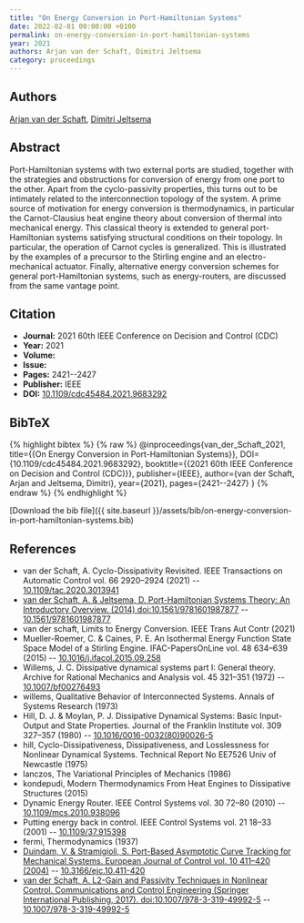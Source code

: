 ```yaml
---
title: "On Energy Conversion in Port-Hamiltonian Systems"
date: 2022-02-01 00:00:00 +0100
permalink: on-energy-conversion-in-port-hamiltonian-systems
year: 2021
authors: Arjan van der Schaft, Dimitri Jeltsema
category: proceedings
---
```

 
## Authors
[Arjan van der Schaft](authors/arjan-van-der-schaft), [Dimitri Jeltsema](authors/dimitri-jeltsema)
 
## Abstract
Port-Hamiltonian systems with two external ports are studied, together with the strategies and obstructions for conversion of energy from one port to the other. Apart from the cyclo-passivity properties, this turns out to be intimately related to the interconnection topology of the system. A prime source of motivation for energy conversion is thermodynamics, in particular the Carnot-Clausius heat engine theory about conversion of thermal into mechanical energy. This classical theory is extended to general port-Hamiltonian systems satisfying structural conditions on their topology. In particular, the operation of Carnot cycles is generalized. This is illustrated by the examples of a precursor to the Stirling engine and an electro-mechanical actuator. Finally, alternative energy conversion schemes for general port-Hamiltonian systems, such as energy-routers, are discussed from the same vantage point.
 
## Citation
- **Journal:** 2021 60th IEEE Conference on Decision and Control (CDC)
- **Year:** 2021
- **Volume:** 
- **Issue:** 
- **Pages:** 2421--2427
- **Publisher:** IEEE
- **DOI:** [10.1109/cdc45484.2021.9683292](https://doi.org/10.1109/cdc45484.2021.9683292)
 
## BibTeX
{% highlight bibtex %}
{% raw %}
@inproceedings{van_der_Schaft_2021,
  title={{On Energy Conversion in Port-Hamiltonian Systems}},
  DOI={10.1109/cdc45484.2021.9683292},
  booktitle={{2021 60th IEEE Conference on Decision and Control (CDC)}},
  publisher={IEEE},
  author={van der Schaft, Arjan and Jeltsema, Dimitri},
  year={2021},
  pages={2421--2427}
}
{% endraw %}
{% endhighlight %}
 
[Download the bib file]({{ site.baseurl }}/assets/bib/on-energy-conversion-in-port-hamiltonian-systems.bib)
 
## References
- van der Schaft, A. Cyclo-Dissipativity Revisited. IEEE Transactions on Automatic Control vol. 66 2920–2924 (2021) -- [10.1109/tac.2020.3013941](https://doi.org/10.1109/tac.2020.3013941)
- [van der Schaft, A. & Jeltsema, D. Port-Hamiltonian Systems Theory: An Introductory Overview. (2014) doi:10.1561/9781601987877](port-hamiltonian-systems-theory-an-introductory-overview0) -- [10.1561/9781601987877](https://doi.org/10.1561/9781601987877)
- van der schaft, Limits to Energy Conversion. IEEE Trans Aut Contr (2021)
- Mueller-Roemer, C. & Caines, P. E. An Isothermal Energy Function State Space Model of a Stirling Engine. IFAC-PapersOnLine vol. 48 634–639 (2015) -- [10.1016/j.ifacol.2015.09.258](https://doi.org/10.1016/j.ifacol.2015.09.258)
- Willems, J. C. Dissipative dynamical systems part I: General theory. Archive for Rational Mechanics and Analysis vol. 45 321–351 (1972) -- [10.1007/bf00276493](https://doi.org/10.1007/bf00276493)
- willems, Qualitative Behavior of Interconnected Systems. Annals of Systems Research (1973)
- Hill, D. J. & Moylan, P. J. Dissipative Dynamical Systems: Basic Input-Output and State Properties. Journal of the Franklin Institute vol. 309 327–357 (1980) -- [10.1016/0016-0032(80)90026-5](https://doi.org/10.1016/0016-0032(80)90026-5)
- hill, Cyclo-Dissipativeness, Dissipativeness, and Losslessness for Nonlinear Dynamical Systems. Technical Report No EE7526 Univ of Newcastle (1975)
- lanczos, The Variational Principles of Mechanics (1986)
- kondepudi, Modern Thermodynamics From Heat Engines to Dissipative Structures (2015)
- Dynamic Energy Router. IEEE Control Systems vol. 30 72–80 (2010) -- [10.1109/mcs.2010.938096](https://doi.org/10.1109/mcs.2010.938096)
- Putting energy back in control. IEEE Control Systems vol. 21 18–33 (2001) -- [10.1109/37.915398](https://doi.org/10.1109/37.915398)
- fermi, Thermodynamics (1937)
- [Duindam, V. & Stramigioli, S. Port-Based Asymptotic Curve Tracking for Mechanical Systems. European Journal of Control vol. 10 411–420 (2004)](port-based-asymptotic-curve-tracking-for-mechanical-systems) -- [10.3166/ejc.10.411-420](https://doi.org/10.3166/ejc.10.411-420)
- [van der Schaft, A. L2-Gain and Passivity Techniques in Nonlinear Control. Communications and Control Engineering (Springer International Publishing, 2017). doi:10.1007/978-3-319-49992-5](l2-gain-and-passivity-techniques-in-nonlinear-control) -- [10.1007/978-3-319-49992-5](https://doi.org/10.1007/978-3-319-49992-5)

